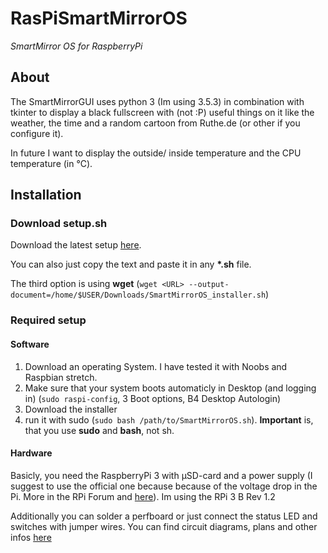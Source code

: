# RasPiSmartMirrorOS
_SmartMirror OS for RaspberryPi_
## About
The SmartMirrorGUI uses python 3 (Im using 3.5.3) in combination with tkinter to display a black fullscreen with (not :P) useful things on it like the weather, the time and a random cartoon from Ruthe.de (or other if you configure it).

In future I want to display the outside/ inside temperature and the CPU temperature (in °C).
## Installation
### Download setup.sh
Download the latest setup [here](installer/latest.sh).

You can also just copy the text and paste it in any **\*.sh** file.

The third option is using **wget** (`wget <URL> --output-document=/home/$USER/Downloads/SmartMirrorOS_installer.sh`)

### Required setup
#### Software
1. Download an operating System. I have tested it with Noobs and Raspbian stretch.
2. Make sure that your system boots automaticly in Desktop (and logging in) (`sudo raspi-config`, 3 Boot options, B4 Desktop Autologin)
3. Download the installer
4. run it with sudo (`sudo bash /path/to/SmartMirrorOS.sh`). **Important** is, that you use **sudo** and **bash**, not sh.
#### Hardware
Basicly, you need the RaspberryPi 3 with µSD-card and a power supply (I suggest to use the official one because because of the voltage drop in the Pi. More in the RPi Forum and [here](https://www.raspberrypi.org/documentation/hardware/raspberrypi/power/README.md)). Im using the RPi 3 B Rev 1.2

Additionally you can solder a perfboard or just connect the status LED and switches with jumper wires. You can find circuit diagrams, plans and other infos [here](hardware)
